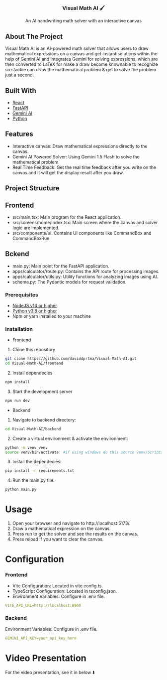 
<br/>
<div align="center">
<h3 align="center">Visual Math AI 🖌️</h3>
<p align="center">
An AI handwriting math solver with an interactive canvas


  


</p>
</div>

## About The Project

Visual Math AI  is an AI-powered math solver that allows users to draw mathematical expressions on a canvas and get instant solutions within the help of Gemini AI and integrates Gemini for solving expressions, which are then converted to LaTeX for make a draw become knownable to recognize so stackie can draw the mathematical problem & get to solve the problem just a second.

## Built With

- [React](https://react.dev/)
- [FastAPI](https://fastapi.tiangolo.com/)
- [Gemini AI](https://aistudio.google.com)
- [Python](https://www.python.org/)

## Features
- Interactive canvas: Draw mathematical expressions directly to the canvas.
- Gemini AI Powered Solver: Using Gemini 1.5 Flash to solve the mathematical problem.
- Real Time Feedback: Get the real time feedback after you write on the canvas and it will get the display result after you draw.

## Project Structure
## Frontend
- src/main.tsx: Main program for the React application.
- src/screens/home/index.tsx: Main screen where the canvas and solver logic are implemented.
- src/components/ui: Contains UI components like CommandBox and CommandBoxRun.
  
## Bckend
- main.py: Main point for the FastAPI application.
- apps/calculator/route.py: Contains the API route for processing images.
- apps/calculator/utils.py: Utility functions for analyzing images using AI.
- schema.py: The Pydantic models for request validation.

<h3>Prerequisites</h3>

- [NodeJS v14 or higher](https://nodejs.org/en/download)
- [Python v3.8 or higher](https://www.python.org/downloads/)
- Npm or yarn installed to your machine
### Installation

- Frontend 

1. Clone this repository
```sh 
git clone https://github.com/daviddprtma/Visual-Math-AI.git
cd Visual-Math-AI/frontend
```

2. Install dependecies
```sh
npm install
```

3.  Start the development server
```sh 
npm run dev
```

- Backend
1. Navigate to backend directory: 
```sh 
cd Visual-Math-AI/backend
```

2. Create a virtual environment & activate the environment: 
```sh 
python -m venv venv
source venv/bin/activate  #if using windows do this source venv/Scripts/activate
```

3. Install the dependecies:
```sh
pip install -r requirements.txt
```

4. Run the main.py file:
```sh
python main.py
```

# Usage

1. Open your browser and navigate to http://localhost:5173/.
2. Draw a mathematical expression on the canvas.
3. Press run to get the solver and see the results on the canvas.
4. Press reload if you want to clear the canvas.


<h1>Configuration</h1>

### Frontend 
- Vite Configuration: Located in vite.config.ts.
- TypeScript Configuration: Located in tsconfig.json.
- Environment Variables: Configure in .env file.
```yaml 
VITE_API_URL=http://localhost:8900
```
### Backend
Environment Variables: Configure in .env file.
```yaml
GEMINI_API_KEY=your_api_key_here
```

# Video Presentation
For the video presentation, see it in below ⬇️

